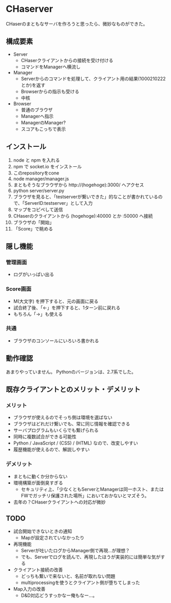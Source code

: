 CHaserver
=========

CHaserのまともなサーバを作ろうと思ったら、微妙なものができた。


## 構成要素

* Server
    - CHaserクライアントからの接続を受け付ける
	- コマンドをManagerへ横流し
* Manager
    - Serverからのコマンドを処理して、クライアント用の結果(1000210222 とか)を返す
	- Browserからの指示も受ける
	- 中核
* Browser
    - 普通のブラウザ
	- Managerへ指示
	- ManagerのManager?
	- スコアもこっちで表示


## インストール

1. node と npm を入れる
2. npm で socket.io をインストール
3. このrepositoryをcone
4. node manager/manager.js
5. まともそうなブラウザから http://(hogehoge):3000/ へアクセス
6. python server/server.py
7. ブラウザを見ると、「testserverが繋いできた」的なことが書かれているので、「ServerID:testserver」として入力
8. マップをコピペして送信
9. CHaserのクライアントから (hogehoge):40000 とか :50000 へ接続
10. ブラウザの「開始」
11. 「Score」で眺める

## 隠し機能

### 管理画面

* ログがいっぱい出る

### Score画面

* M(大文字) を押下すると、元の画面に戻る
* 試合終了後、「←」を押下すると、1ターン前に戻れる
* もちろん「→」も使える

### 共通

* ブラウザのコンソールにいろいろ書かれる


## 動作確認

あまりやっていません。
Pythonのバージョンは、2.7系でした。


## 既存クライアントとのメリット・デメリット

### メリット

* ブラウザが使えるのでそっち側は環境を選ばない
* ブラウザはどれだけ繋いでも、常に同じ情報を確認できる
* サーバプログラムもいくらでも繋げられる
* 同時に複数試合ができる可能性
* Python / JavaScript / (CSS) / (HTML) なので、改変しやすい
* 履歴機能が使えるので、解説しやすい

### デメリット

* まともに動くか分からない
* 環境構築が面倒臭すぎる
    - セキュリティ上、「少なくともServerとManagerは同一ホスト、またはFWでガッチリ保護された場所」においておかないとマズそう。	
* 去年の？CHaserクライアントへの対応が微妙


## TODO
* 試合開始できないときの通知
   - Mapが設定されていなかったり
* 再現機能
   - Serverが吐いたログからManager側で再現…が理想？
   - でも、Serverでログを読んで、再現したほうが実装的には簡単な気がする
* クライアント接続の改善
   - どっちも繋いで来ないと、名前が取れない問題
   - multiprocessingを使うとクライアント側が堕ちてしまった
* Map入力の改善
   - D&D対応どうすっかなー俺もなー…。